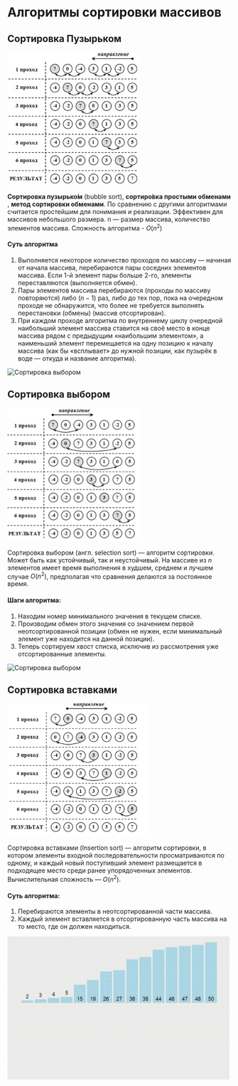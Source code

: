 # Алгоритмы сортировки массивов

## Сортировка Пузырьком

<img src="../Media/BubbleSort.png" alt="Сортировка Пузырьком" height="300">

**Сортировка пузырько́м** (bubble sort),  **сортиро́вка простыми обменами** , **метод сортировки обменами**.
По сравнению с другими алгоритмами считается простейшим для понимания и реализации. Эффективен для массивов небольшого размера. n — размер массива, количество элементов массива. Сложность алгоритма - $O(n^2)$

#### Суть алгоритма

1. Выполняется некоторое количество проходов по массиву — начиная от начала массива, перебираются пары соседних элементов массива. Если 1-й элемент пары больше 2-го, элементы переставляются (выполняется обмен).
2. Пары элементов массива перебираются (проходы по массиву повторяются) либо $(n−1)$ раз, либо до тех пор, пока на очередном проходе не обнаружится, что более не требуется выполнять перестановки (обмены) (массив отсортирован).
3. При каждом проходе алгоритма по внутреннему циклу очередной наибольший элемент массива ставится на своё место в конце массива рядом с предыдущим «наибольшим элементом», а наименьший элемент перемещается на одну позицию к началу массива (как бы «всплывает» до нужной позиции, как пузырёк в воде — откуда и название алгоритма).

<img src="../Media/BubbleSort.gif" alt="Сортировка выбором" width="500">

## Сортировка выбором

<img src="../Media/SelectionSort.png" alt="Сортировка выбором" height="300">

Сортировка выбором (англ. selection sort) — алгоритм сортировки. Может быть как устойчивый, так и неустойчивый. На массиве из
$n$ элементов имеет время выполнения в худшем, среднем и лучшем случае $O(n^2)$, предполагая что сравнения делаются за постоянное время.

#### Шаги алгоритма:

1. Находим номер минимального значения в текущем списке.
2. Производим обмен этого значения со значением первой неотсортированной позиции (обмен не нужен, если минимальный элемент уже находится на данной позиции).
3. Теперь сортируем хвост списка, исключив из рассмотрения уже отсортированные элементы.

<img src="../Media/SelectionSort.gif" alt="Сортировка выбором" width="500">

## Сортировка вставками

<img src="../Media/InsertSort.png" alt="Сортировка вставками" height="300">

Сортировка вставками (Insertion sort) — алгоритм сортировки, в котором элементы входной последовательности просматриваются по одному, и каждый новый поступивший элемент размещается в подходящее место среди ранее упорядоченных элементов. Вычислительная сложность — $O(n^2)$.

#### Суть алгоритма:

1. Перебираются элементы в неотсортированной части массива.
2. Каждый элемент вставляется в отсортированную часть массива на то место, где он должен находиться.

<img src="../Media/InsertSort.gif" alt="Сортировка вставками" width="500">
